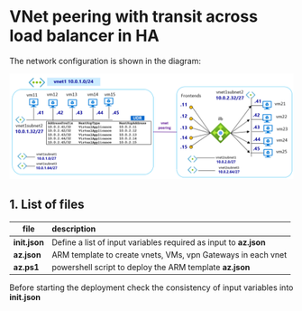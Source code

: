 <properties
pageTitle= 'vnet peering with transit across load balancer in HA'
description= "vnet peering with transit across load balancer in HA"
documentationcenter: na
services="Azure vnet, Azure load balancer"
documentationCenter="na"
authors="fabferri"
manager=""
editor="fabferri"/>

<tags
   ms.service="configuration-Example-Azure"
   ms.devlang="na"
   ms.topic="article"
   ms.tgt_pltfrm="Azure"
   ms.workload="na"
   ms.date="01/06/2022"
   ms.author="fabferri" />

# VNet peering with transit across load balancer in HA
The network configuration is shown in the diagram:

[![1]][1]


## <a name="List of files"></a>1. List of files

| file                 | description                                                        |       
| -------------------- |:------------------------------------------------------------------ |
| **init.json**        | Define a list of input variables required as input to **az.json**  |
| **az.json**          | ARM template to create vnets, VMs, vpn Gateways in each vnet       |
| **az.ps1**           | powershell script to deploy the ARM template **az.json**           |

Before starting the deployment check the consistency of input variables into **init.json** 




<!--Image References-->

[1]: ./media/network-diagram.png "network diagram - overview" 


<!--Link References-->

